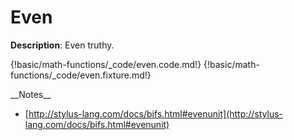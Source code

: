 # Even

__Description__: Even truthy.

{!basic/math-functions/_code/even.code.md!}
{!basic/math-functions/_code/even.fixture.md!}

<div class="cf"></div>
__Notes__

+ [http://stylus-lang.com/docs/bifs.html#evenunit](http://stylus-lang.com/docs/bifs.html#evenunit)

<div class="end"></div>

